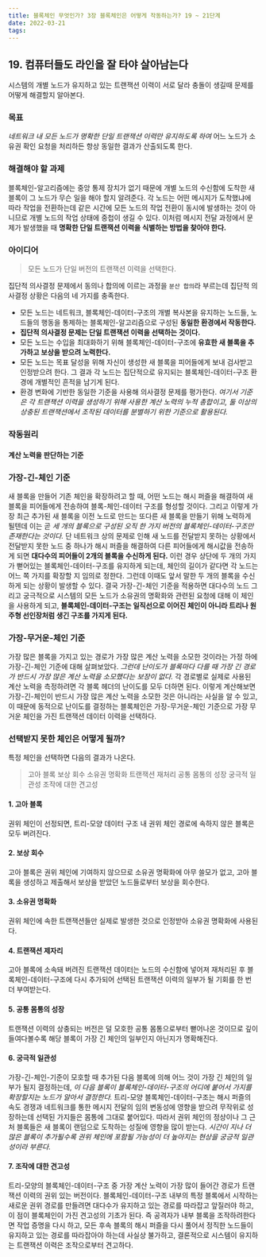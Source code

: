 ```yaml
---
title: 블록체인 무엇인가? 3장 블록체인은 어떻게 작동하는가? 19 ~ 21단계
date: 2022-03-21
tags:
---
```


## 19. 컴퓨터들도 라인을 잘 타야 살아남는다

시스템의 개별 노드가 유지하고 있는 트랜잭션 이력이 서로 달라 충돌이 생길때 문제를 어떻게 해결할지 알아본다.

### 목표

_네트워크 내 모든 노드가 명확한 단일 트랜잭션 이력만 유지하도록 하여_ 어느 노드가 소유권 확인 요청을 처리하든 항상 동일한 결과가 산출되도록 한다.

### 해결해야 할 과제

블록체인-알고리즘에는 중앙 통제 장치가 없기 때문에 개별 노드의 수신함에 도착한 새 블록이 그 노드가 무슨 일을 해야 할지 알려준다. 각 노드는 어떤 메시지가 도착했냐에 따라 작업을 전환하는데 같은 시간에 모든 노드의 작업 전환이 동시에 발생하는 것이 아니므로 개별 노드의 작업 상태에 중첩이 생길 수 있다. 이처럼 메시지 전달 과정에서 문제가 발생했을 때 **명확한 단일 트랜잭션 이력을 식별하는 방법을 찾아야 한다.**

### 아이디어

> 모든 노드가 단일 버전의 트랜잭션 이력을 선택한다.

집단적 의사결정 문제에서 동의나 합의에 이르는 과정을 `분산 합의`라 부르는데 집단적 의사결정 상황은 다음의 네 가지를 충족한다.

- 모든 노드는 네트워크, 블록체인-데이터-구조의 개별 복사본을 유지하는 노드들, 노드들의 행동을 통제하는 블록체인-알고리즘으로 구성된 **동일한 환경에서 작동한다.**
- **집단적 의사결정 문제는 단일 트랜잭션 이력을 선택하는 것이다.**
- 모든 노드는 수입을 최대화하기 위해 블록체인-데이터-구조에 **유효한 새 블록을 추가하고 보상을 받으려 노력한다.**
- 모든 노드는 목표 달성을 위해 자신이 생성한 새 블록을 피어들에게 보내 검사받고 인정받으려 한다. 그 결과 각 노드는 집단적으로 유지되는 블록체인-데이터-구조 환경에 개별적인 흔적을 남기게 된다.
- 환경 변화에 기반한 동일한 기준을 사용해 의사결정 문제를 평가한다. _여기서 기준은 각 트랜잭션 이력을 생성하기 위해 사용한 계산 노력의 누적 총합이고, 둘 이상의 상충된 트랜잭션에서 조작된 데이터를 분별하기 위한 기준으로 활용된다._

### 작동원리

#### 계산 노력을 판단하는 기준

### 가장-긴-체인 기준

새 블록을 만들어 기존 체인을 확장하려고 할 때, 어떤 노드는 해시 퍼즐을 해결하여 새 블록을 피어들에게 전송하여 블록-체인-데이터 구조를 형성할 것이다. 그리고 이렇게 가장 최근 추가된 새 블록을 이전 노드로 만드는 또다른 새 블록을 만들기 위해 노력하게 될텐데 이는 곧 _세 개의 블록으로 구성된 오직 한 가지 버전의 블록체인-데이터-구조만 존재한다는 것이다._ 단 네트워크 상의 문제로 인해 새 노드를 전달받지 못하는 상황에서 전달받지 못한 노드 중 하나가 해시 퍼즐을 해결하여 다른 피어들에게 해시값을 전송하게 되면 **대다수의 피어들이 2개의 블록을 수신하게 된다.** 이런 경우 상단에 두 개의 가지가 뻗어있는 블록체인-데이터-구조를 유지하게 되는데, 체인의 길이가 같다면 각 노드는 어느 쪽 가지를 확장할 지 임의로 정한다. 그런데 이때도 앞서 말한 두 개의 블록을 수신하게 되는 상황이 발생할 수 있다. 결국 가장-긴-체인 기준을 적용하면 대다수의 노드 그리고 궁극적으로 시스템의 모든 노드가 소유권의 명확화와 관련된 요청에 대해 이 체인을 사용하게 되고, **블록체인-데이터-구조는 일직선으로 이어진 체인이 아니라 트리나 원주형 선인장처럼 생긴 구조를 가지게 된다.**

### 가장-무거운-체인 기준

가장 많은 블록을 가지고 있는 경로가 가장 많은 계산 노력을 소모한 것이라는 가정 하에 가장-긴-체인 기준에 대해 살펴보았다. _그런데 난이도가 블록마다 다를 때 가장 긴 경로가 반드시 가장 많은 계산 노력을 소모했다는 보장이 없다._ 각 경로별로 실제로 사용된 계산 노력을 측정하려면 각 블록 헤더의 난이도를 모두 더하면 된다. 이렇게 계산해보면 가장-긴-체인이 반드시 가장 많은 계산 노력을 소모한 것은 아니라는 사실을 알 수 있고, 이 때문에 동적으로 난이도를 결정하는 블록체인은 가장-무거운-체인 기준으로 가장 무거운 체인을 가진 트랜잭션 데이터 이력을 선택하다.

### 선택받지 못한 체인은 어떻게 될까?

특정 체인을 선택하면 다음의 결과가 나온다.

> 고아 블록
> 보상 회수
> 소유권 명확화
> 트랜잭션 재처리
> 공통 몸통의 성장
> 궁극적 일관성
> 조작에 대한 견고성

#### 1. 고아 블록

권위 체인이 선정되면, 트리-모양 데이터 구조 내 권위 체인 경로에 속하지 않은 블록은 모두 버려진다.

#### 2. 보상 회수

고아 블록은 권위 체인에 기여하지 않으므로 소유권 명확화에 아무 쓸모가 없고, 고아 블록을 생성하고 제출해서 보상을 받았던 노드들로부터 보상을 회수한다.

#### 3. 소유권 명확화

권위 체인에 속한 트랜잭션들만 실제로 발생한 것으로 인정받아 소유권 명확화에 사용된다.

#### 4. 트랜잭션 제자리

고아 블록에 소속돼 버려진 트랜잭션 데이터는 노드의 수신함에 넣어져 재처리된 후 블록체인-데이터-구조에 다시 추가되어 선택된 트랜잭션 이력의 일부가 될 기회를 한 번 더 부여받는다.

#### 5. 공통 몸통의 성장

트랜잭션 이력의 상충되는 버전은 덜 모호한 공통 몸통으로부터 뻗어나온 것이므로 깊이 들여다볼수록 해당 블록이 가장 긴 체인의 일부인지 아닌지가 명확해진다.

#### 6. 궁극적 일관성

가장-긴-체인-기준이 모호할 때 추가된 다음 블록에 의해 어느 것이 가장 긴 체인의 일부가 될지 결정하는데, _이 다음 블록이 블록체인-데이터-구조의 어디에 붙어서 가지를 확장할지는 노드가 알아서 결정한다._ 트리-모양 블록체인-데이터-구조는 해시 퍼즐의 속도 경쟁과 네트워크를 통한 메시지 전달의 임의 변동성에 영향을 받으려 무작위로 성장하는데 선택된 가지들은 몸통에 그대로 붙어있다. 따라서 권위 체인의 정상이나 그 근처 블록들은 새 블록이 랜덤으로 도착하는 성질에 영향을 많이 받는다. _시간이 지나 더 많은 블록이 추가될수록 권위 체인에 포함될 가능성이 더 높아지는 현상을 궁긍적 일관성이라 부른다._

#### 7. 조작에 대한 견고성

트리-모양의 블록체인-데이터-구조 중 가장 계산 노력이 가장 많이 들어간 경로가 트랜잭션 이력의 권위 있는 버전이다. 블록체인-데이터-구조 내부의 특정 블록에서 시작하는 새로운 권위 경로를 만들려면 대다수가 유지하고 있는 경로를 따라잡고 앞질러야 하고, 이 점이 블록체인이 가진 견고성의 기초가 된다. 즉 공격자가 내부 블록을 조작하려한다면 작업 증명을 다시 하고, 모든 후속 블록의 해시 퍼즐을 다시 풀어서 정직한 노드들이 유지하고 있는 경로를 따라잡아야 하는데 사실상 불가하고, 결론적으로 시스템이 유지하는 트랜잭션 이력은 조작으로부터 견고하다.
